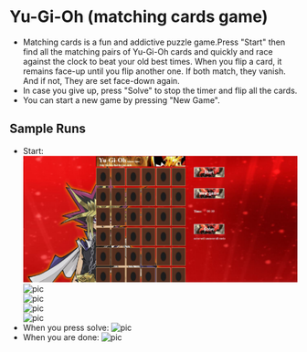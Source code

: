 # Yu-Gi-Oh (matching cards game)  

- Matching cards is a fun and addictive puzzle game.Press "Start" then find all the matching pairs of Yu-Gi-Oh cards and quickly and race against the clock to beat your old best times. When you flip a card, it remains face-up until you flip another one. If both match, they vanish. And if not, They are set face-down again.  
- In case you give up, press "Solve" to stop the timer and flip all the cards.  
- You can start a new game by pressing "New Game".  

## Sample Runs  

- Start:  
![pic](https://github.com/AhmedAdelSalama/Yu-Gi-Oh_Game/blob/main/res/Picture1.png?raw=true)  
![pic](https://github.com/AhmedAdelSalama/Yu-Gi-Oh_Game/blob/main/picture2.jpg?raw=true)  
![pic](https://github.com/AhmedAdelSalama/Yu-Gi-Oh_Game/blob/main/picture3.jpg?raw=true)  
![pic](https://github.com/AhmedAdelSalama/Yu-Gi-Oh_Game/blob/main/picture4.jpg?raw=true)  
![pic](https://github.com/AhmedAdelSalama/Yu-Gi-Oh_Game/blob/main/picture5.jpg?raw=true)  
- When you press solve:
![pic](https://github.com/AhmedAdelSalama/Yu-Gi-Oh_Game/blob/main/picture6.jpg?raw=true)  
- When you are done:
![pic](https://github.com/AhmedAdelSalama/Yu-Gi-Oh_Game/blob/main/picture7.jpg?raw=true)  
